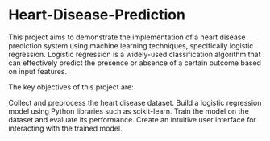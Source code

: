# Heart-Disease-Prediction
This project aims to demonstrate the implementation of a heart disease prediction system using machine learning techniques, specifically logistic regression. Logistic regression is a widely-used classification algorithm that can effectively predict the presence or absence of a certain outcome based on input features.

The key objectives of this project are:

Collect and preprocess the heart disease dataset.
Build a logistic regression model using Python libraries such as scikit-learn.
Train the model on the dataset and evaluate its performance.
Create an intuitive user interface for interacting with the trained model.
